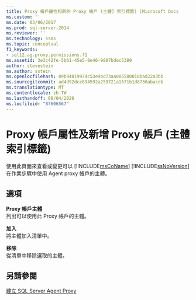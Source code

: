 ```yaml
---
title: Proxy 帳戶屬性和新的 Proxy 帳戶 (主體] 索引標籤) |Microsoft Docs
ms.custom: ''
ms.date: 03/06/2017
ms.prod: sql-server-2014
ms.reviewer: ''
ms.technology: ssms
ms.topic: conceptual
f1_keywords:
- sql12.ag.proxy.permissions.f1
ms.assetid: 3e3c42fe-5b61-45e5-8e46-9807bdec5389
author: stevestein
ms.author: sstein
ms.openlocfilehash: 09b94819974c53e9bd73aa085580018bad22a3bb
ms.sourcegitcommit: ad4d92dce894592a259721a1571b1d8736abacdb
ms.translationtype: MT
ms.contentlocale: zh-TW
ms.lasthandoff: 08/04/2020
ms.locfileid: "87606567"
---
```

# <a name="proxy-account-properties-and-new-proxy-account-principals-tab"></a>Proxy 帳戶屬性及新增 Proxy 帳戶 (主體索引標籤)
  使用此頁面來查看或變更可以 [!INCLUDE[msCoName](../../includes/msconame-md.md)] [!INCLUDE[ssNoVersion](../../includes/ssnoversion-md.md)] 在作業步驟中使用 Agent proxy 帳戶的主體。  
  
## <a name="options"></a>選項  
 **Proxy 帳戶主體**  
 列出可以使用此 Proxy 帳戶的主體。  
  
 **加入**  
 將主體加入清單中。  
  
 **移除**  
 從清單中移除選取的主體。  
  
## <a name="see-also"></a>另請參閱  
 [建立 SQL Server Agent Proxy](create-a-sql-server-agent-proxy.md)  
  
  
